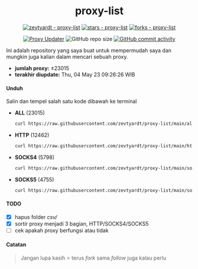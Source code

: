 <div align="center">

# proxy-list

  [![zevtyardt - proxy-list](https://img.shields.io/static/v1?label=zevtyardt&message=proxy-list&color=blue&logo=github)](https://github.com/zevtyardt/proxy-list "Go to GitHub repo")
  [![stars - proxy-list](https://img.shields.io/github/stars/zevtyardt/proxy-list?style=social)](https://github.com/zevtyardt/proxy-list)
  [![forks - proxy-list](https://img.shields.io/github/forks/zevtyardt/proxy-list?style=social)](https://github.com/zevtyardt/proxy-list)

  [![Proxy Updater](https://github.com/zevtyardt/proxy-list/workflows/Proxy%20Updater/badge.svg)](https://github.com/zevtyardt/proxy-list/actions?query=workflow:"Proxy+Updater")
  ![GitHub repo size](https://img.shields.io/github/repo-size/zevtyardt/proxy-list)
  [![GitHub commit activity](https://img.shields.io/github/commit-activity/m/zevtyardt/proxy-list?logo=commits)](https://github.com/zevtyardt/proxy-list/commits/main)

</div>

  Ini adalah repository yang saya buat untuk mempermudah saya dan mungkin juga kalian dalam mencari sebuah proxy.

  - **jumlah proxy:** ±23015
  - **terakhir diupdate:** Thu, 04 May 23 09:26:26 WIB

#### Unduh
  Salin dan tempel salah satu kode dibawah ke terminal
  - **ALL** (23015)
    ```bash
    curl https://raw.githubusercontent.com/zevtyardt/proxy-list/main/all.txt -o all.txt
    ```
  - **HTTP** (12462)
    ```bash
    curl https://raw.githubusercontent.com/zevtyardt/proxy-list/main/http.txt -o http.txt
    ```
  - **SOCKS4** (5798)
    ```bash
    curl https://raw.githubusercontent.com/zevtyardt/proxy-list/main/socks4.txt -o socks4.txt
    ```
  - **SOCKS5** (4755)
    ```bash
    curl https://raw.githubusercontent.com/zevtyardt/proxy-list/main/socks5.txt -o socks5.txt
    ```

#### TODO
  - [x] hapus folder *csv/*
  - [x] sortir proxy menjadi 3 bagian, HTTP/SOCKS4/SOCKS5
  - [ ] cek apakah proxy berfungsi atau tidak

#### Catatan
> Jangan lupa kasih ⭐ terus *fork* sama *follow* juga kalau perlu
